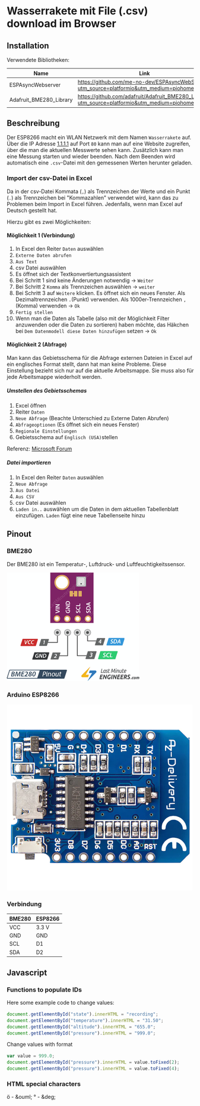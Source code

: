 # Wasserrakete mit File (.csv) download im Browser


## Installation 

Verwendete Bibliotheken:

| Name | Link |
|------|------|
| ESPAsyncWebserver | https://github.com/me-no-dev/ESPAsyncWebServer?utm_source=platformio&utm_medium=piohome |
| Adafruit_BME280_Library | https://github.com/adafruit/Adafruit_BME280_Library?utm_source=platformio&utm_medium=piohome |


## Beschreibung

Der ESP8266 macht ein WLAN Netzwerk mit dem Namen `Wasserrakete` auf. Über die IP Adresse [1.1.1.1](http://1.1.1.1) auf Port `80` kann man auf eine Website zugreifen, über die man die aktuellen Messwerte sehen kann. Zusätzlich kann man eine Messung starten und wieder beenden. Nach dem Beenden wird automatisch eine `.csv`-Datei mit den gemessenen Werten herunter geladen.

### Import der csv-Datei in Excel

Da in der csv-Datei Kommata (`,`) als Trennzeichen der Werte und ein Punkt (`.`) als Trennzeichen bei "Kommazahlen" verwendet wird, kann das zu Problemen beim Import in Excel führen. Jedenfalls, wenn man Excel auf Deutsch gestellt hat. 

Hierzu gibt es zwei Möglichkeiten:

#### Möglichkeit 1 (Verbindung)

1. In Excel den Reiter `Daten` auswählen
2. `Externe Daten abrufen`
3. `Aus Text`
4. csv Datei auswählen
5. Es öffnet sich der Textkonvertiertungsassistent
6. Bei Schritt 1 sind keine Änderungen notwendig &rarr; `Weiter`
7. Bei Schritt 2 `Komma` als Trennzeichen auswählen &rarr; `weiter`
8. Bei Schritt 3 auf `Weitere` klicken. Es öffnet sich ein neues Fenster. Als Dezimaltrennzeichen `.`(Punkt) verwenden. Als 1000er-Trennzeichen `,` (Komma) verwenden &rarr; `Ok`
9. `Fertig stellen`
10. Wenn man die Daten als Tabelle (also mit der Möglichkeit Filter anzuwenden oder die Daten zu sortieren) haben möchte, das Häkchen bei `Dem Datenmodell diese Daten hinzufügen` setzen &rarr; `Ok`

#### Möglichkeit 2 (Abfrage)

Man kann das Gebietsschema für die Abfrage externen Dateien in Excel auf ein englisches Format stellt, dann hat man keine Probleme.  Diese Einstellung bezieht sich nur auf die aktuelle Arbeitsmappe. Sie muss also für jede Arbeitsmappe wiederholt werden.

##### Umstellen des Gebietsschemas

1. Excel öffnen
2. Reiter `Daten`
3. `Neue Abfrage` (Beachte Unterschied zu Externe Daten Abrufen)
4. `Abfrageoptionen` (Es öffnet sich ein neues Fenster)
5. `Regionale Einstellungen`
6. Gebietsschema auf `Englisch (USA)`stellen

Referenz: [Microsoft Forum](https://techcommunity.microsoft.com/t5/excel/decimal-separator-after-csv-import/m-p/134617)

##### Datei importieren

1. In Excel den Reiter `Daten` auswählen
2. `Neue Abfrage`
3. `Aus Datei`
4. `Aus CSV`
5. csv Datei auswählen
6. `Laden in..` auswählen um die Daten in dem aktuellen Tabellenblatt einzufügen. `Laden` fügt eine neue Tabellenseite hinzu

## Pinout

### BME280

Der BME280 ist ein Temperatur-, Luftdruck- und Luftfeuchtigkeitssensor.

![BME280 Pinout - Temperature Humidity Barometric Pressure Sensor](assets/BME280-Pinout-Temperature-Humidity-Barometric-Pressure-Sensor.png)

### Arduino ESP8266

![Arduino ESP8266 Pinout](assets/ESP_Pinout.png)

### Verbindung

| BME280 | ESP8266 |
| ------ | ------- |
| VCC    | 3.3 V   |
| GND    | GND     |
| SCL    | D1      |
| SDA    | D2      |



## Javascript

### Functions to populate IDs

Here some example code to change values:

```javascript
document.getElementById("state").innerHTML = "recording";
document.getElementById("temperature").innerHTML = "31.50";
document.getElementById("altitude").innerHTML = "655.0";
document.getElementById("pressure").innerHTML = "999.0";
```

Change values with format

```javascript
var value = 999.0;
document.getElementById("pressure").innerHTML = value.toFixed(2);
document.getElementById("pressure").innerHTML = value.toFixed(4);
```

### HTML special characters

ö - \&ouml;
° - \&deg;
